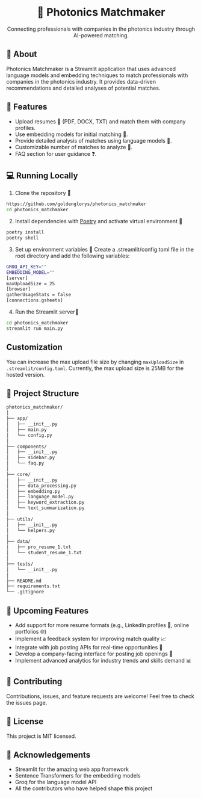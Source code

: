 <h1 align="center">
🔬 Photonics Matchmaker
</h1>

<p align="center">
Connecting professionals with companies in the photonics industry through AI-powered matching.
</p>

## 📖 About

Photonics Matchmaker is a Streamlit application that uses advanced language models and embedding techniques to match professionals with companies in the photonics industry. It provides data-driven recommendations and detailed analyses of potential matches.

## 🔧 Features

- Upload resumes 📁 (PDF, DOCX, TXT) and match them with company profiles.
- Use embedding models for initial matching 🧮.
- Provide detailed analysis of matches using language models 🤖.
- Customizable number of matches to analyze 🔢.
- FAQ section for user guidance ❓.

## 💻 Running Locally

1. Clone the repository 📂
```bash
https://github.com/goldenglorys/photonics_matchmaker
cd photonics_matchmaker
```

2. Install dependencies with [Poetry](https://python-poetry.org/) and activate virtual environment 🔨

```bash
poetry install
poetry shell
```

3. Set up environment variables 🔐
Create a .streamlit/config.toml file in the root directory and add the following variables:

```bash
GROQ_API_KEY=""
EMBEDDING_MODEL=""
[server]
maxUploadSize = 25
[browser]
gatherUsageStats = false
[connections.gsheets]

```

4. Run the Streamlit server🚀

```bash
cd photonics_matchmaker
streamlit run main.py
```

## Customization

You can increase the max upload file size by changing `maxUploadSize` in `.streamlit/config.toml`.
Currently, the max upload size is 25MB for the hosted version.

## 📁 Project Structure

```bash
photonics_matchmaker/
│
├── app/
│   ├── __init__.py
│   ├── main.py
│   └── config.py
│
├── components/
│   ├── __init__.py
│   ├── sidebar.py
│   └── faq.py
│
├── core/
│   ├── __init__.py
│   ├── data_processing.py
│   ├── embedding.py
│   ├── language_model.py
│   ├── keyword_extraction.py
│   └── text_summarization.py
│
├── utils/
│   ├── __init__.py
│   └── helpers.py
│
├── data/
│   ├── pro_resume_1.txt
│   └── student_resume_1.txt
│
├── tests/
│   └── __init__.py
│
├── README.md
├── requirements.txt
└── .gitignore
```

## 🚀 Upcoming Features

- Add support for more resume formats (e.g., LinkedIn profiles 🔗, online portfolios 🌐)
- Implement a feedback system for improving match quality 📈
- Integrate with job posting APIs for real-time opportunities 🔄
- Develop a company-facing interface for posting job openings 💼
- Implement advanced analytics for industry trends and skills demand 📊

## 🤝 Contributing

Contributions, issues, and feature requests are welcome! Feel free to check the issues page.

## 📝 License

This project is MIT licensed.

## 🙏 Acknowledgements

- Streamlit for the amazing web app framework
- Sentence Transformers for the embedding models
- Groq for the language model API
- All the contributors who have helped shape this project